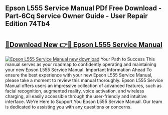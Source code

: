 ## Epson L555 Service Manual PDf Free Download - Part-6Cq Service Owner Guide - User Repair Edition 74Tb4

# <h2><a href="http://cf15906.oget.top/?id=Epson+L555+Service+Manual">🔗Download New 👉🔴 Epson L555 Service Manual</a></h2>

[![Epson L555 Service Manual new download](https://i.imgur.com/5g1atiW.png)](http://cf15906.oget.top/?id=Epson+L555+Service+Manual)
Your Path to Success This manual serves as your roadmap to confidently operating and maintaining your new Epson L555 Service Manual. Important Information Ahead To ensure the best experience with your new Epson L555 Service Manual, please take a moment to review this manual thoroughly. Epson L555 Service Manual offers users an impressive collection of advanced features, such as facial recognition, augmented reality, voice activation, and wireless charging, all easily accessible through the user-friendly and intuitive interface. We're Here to Support You Epson L555 Service Manual. Our team is dedicated to assisting you with any questions or concerns.
